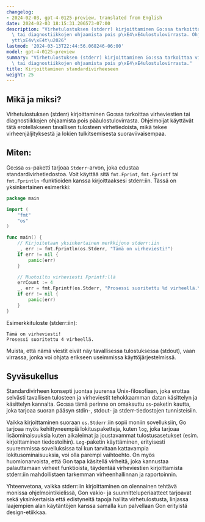 ```yaml
---
changelog:
- 2024-02-03, gpt-4-0125-preview, translated from English
date: 2024-02-03 18:15:31.206573-07:00
description: "Virhetulostuksen (stderr) kirjoittaminen Go:ssa tarkoittaa virheviestien\
  \ tai diagnostiikkojen ohjaamista pois p\xE4\xE4ulostulovirrasta. Ohjelmoijat k\xE4\
  ytt\xE4v\xE4t\u2026"
lastmod: '2024-03-13T22:44:56.068246-06:00'
model: gpt-4-0125-preview
summary: "Virhetulostuksen (stderr) kirjoittaminen Go:ssa tarkoittaa virheviestien\
  \ tai diagnostiikkojen ohjaamista pois p\xE4\xE4ulostulovirrasta."
title: Kirjoittaminen standardivirheeseen
weight: 25
---
```


## Mikä ja miksi?

Virhetulostuksen (stderr) kirjoittaminen Go:ssa tarkoittaa virheviestien tai diagnostiikkojen ohjaamista pois pääulostulovirrasta. Ohjelmoijat käyttävät tätä erotellakseen tavallisen tulosteen virhetiedoista, mikä tekee virheenjäljityksestä ja lokien tulkitsemisesta suoraviivaisempaa.

## Miten:

Go:ssa `os`-paketti tarjoaa `Stderr`-arvon, joka edustaa standardivirhetiedostoa. Voit käyttää sitä `fmt.Fprint`, `fmt.Fprintf` tai `fmt.Fprintln` -funktioiden kanssa kirjoittaaksesi stderr:iin. Tässä on yksinkertainen esimerkki:

```go
package main

import (
    "fmt"
    "os"
)

func main() {
    // Kirjoitetaan yksinkertainen merkkijono stderr:iin
    _, err := fmt.Fprintln(os.Stderr, "Tämä on virheviesti!")
    if err != nil {
        panic(err)
    }

    // Muotoiltu virheviesti Fprintf:llä
    errCount := 4
    _, err = fmt.Fprintf(os.Stderr, "Prosessi suoritettu %d virheellä.\n", errCount)
    if err != nil {
        panic(err)
    }
}
```

Esimerkkituloste (stderr:iin):
```
Tämä on virheviesti!
Prosessi suoritettu 4 virheellä.
```

Muista, että nämä viestit eivät näy tavallisessa tulostuksessa (stdout), vaan virrassa, jonka voi ohjata erikseen useimmissa käyttöjärjestelmissä.

## Syväsukellus

Standardivirheen konsepti juontaa juurensa Unix-filosofiaan, joka erottaa selvästi tavallisen tulosteen ja virheviestit tehokkaamman datan käsittelyn ja käsittelyn kannalta. Go:ssa tämä perinne on omaksuttu `os`-paketin kautta, joka tarjoaa suoran pääsyn stdin-, stdout- ja stderr-tiedostojen tunnisteisiin.

Vaikka kirjoittaminen suoraan `os.Stderr`:iin sopii moniin sovelluksiin, Go tarjoaa myös kehittyneempiä lokituspaketteja, kuten `log`, joka tarjoaa lisäominaisuuksia kuten aikaleimat ja joustavammat tulostusasetukset (esim. kirjoittaminen tiedostoihin). `Log`-paketin käyttäminen, erityisesti suuremmissa sovelluksissa tai kun tarvitaan kattavampia lokitusominaisuuksia, voi olla parempi vaihtoehto. On myös huomionarvoista, että Gon tapa käsitellä virheitä, joka kannustaa palauttamaan virheet funktioista, täydentää virheviestien kirjoittamista stderr:iin mahdollistaen tarkemman virheenhallinnan ja raportoinnin.

Yhteenvetona, vaikka stderr:iin kirjoittaminen on olennainen tehtävä monissa ohjelmointikielissä, Gon vakio- ja suunnitteluperiaatteet tarjoavat sekä yksinkertaisia että edistyneitä tapoja hallita virhetulostusta, linjassa laajempien alan käytäntöjen kanssa samalla kun palvellaan Gon erityistä design-etiikkaa.

